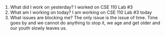 1. What did I work on yesterday?
I worked on CSE 110 Lab #3
2. What am I working on today?
I am working on CSE 110 Lab #3 today
3. What issues are blocking me?
The only issue is the issue of time. Time goes by and we cannot
do anything to stop it, we age and get older and our youth
slowly leaves us.
